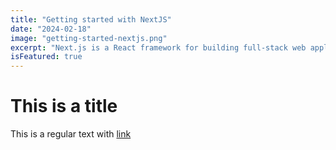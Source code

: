 ```yaml
---
title: "Getting started with NextJS"
date: "2024-02-18"
image: "getting-started-nextjs.png"
excerpt: "Next.js is a React framework for building full-stack web applications. You use React Components to build user interfaces, and Next.js for additional features and optimizations. Under the hood, Next.js also abstracts and automatically configures tooling needed for React, like bundling, compiling, and more."
isFeatured: true
---
```


# This is a title

This is a regular text with [link](https://en.wikipedia.org/wiki)
